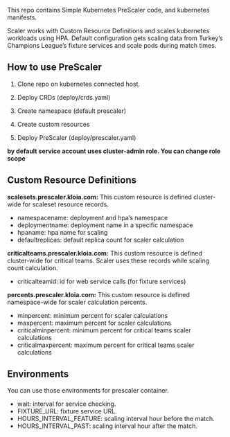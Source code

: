 This repo contains Simple Kubernetes PreScaler code, and kubernetes manifests.

Scaler works with Custom Resource Definitions and scales kubernetes workloads using HPA.
Default configuration gets scaling data from Turkey’s Champions League’s fixture services and scale pods during match times.

## How to use PreScaler

 1. Clone repo on kubernetes connected host.

 2. Deploy CRDs (deploy/crds.yaml)

 3. Create namespace (default prescaler)

 4. Create custom resources

 5. Deploy PreScaler (deploy/prescaler.yaml)
 
**by default service account uses cluster-admin role. You can change role scope**

## Custom Resource Definitions

**scalesets.prescaler.kloia.com:** This custom resource is defined cluster-wide for scaleset resource records.
- namespacename: deployment and hpa’s namespace
- deploymentname: deployment name in a specific namespace
- hpaname: hpa name for scaling
- defaultreplicas: default replica count for scaler calculation

**criticalteams.prescaler.kloia.com:** This custom resource is defined cluster-wide for critical teams. Scaler uses these records while scaling count calculation.
- criticalteamid: id for web service calls (for fixture services)

**percents.prescaler.kloia.com:**  This custom resource is defined namespace-wide for scaler calculation percents.
- minpercent: minimum percent for scaler calculations
- maxpercent: maximum percent for scaler calculations
- criticalminpercent: minimum percent for critical teams scaler calculations
- criticalmaxpercent: maximum percent for critical teams scaler calculations

## Environments

You can use those environments for prescaler container.
- wait: interval for service checking.
- FIXTURE_URL: fixture service URL.
- HOURS_INTERVAL_FEATURE: scaling interval hour before the match.
- HOURS_INTERVAL_PAST: scaling interval hour after the match.